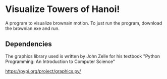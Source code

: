 # Visualize Towers of Hanoi!

A program to visualize brownain motion.
To just run the program, download the brownian.exe and run.

## Dependencies

The graphics library used is written by John Zelle for his textbook "Python Programming: An Introduction to Computer Science"

https://pypi.org/project/graphics.py/
